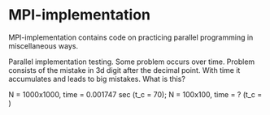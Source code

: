 # MPI-implementation
MPI-implementation contains code on practicing parallel programming in miscellaneous ways.

Parallel implementation testing.
Some problem occurs over time. Problem consists of the mistake in 3d digit after the decimal point. With time it accumulates and leads to big mistakes. What is this?

N = 1000x1000, time = 0.001747 sec (t_c = 70);
N = 100x100, time = ? (t_c = )
